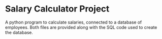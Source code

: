 # Salary Calculator Project
A python program to calculate salaries, connected to a database of employees.
Both files are provided along with the SQL code used to create the database.
